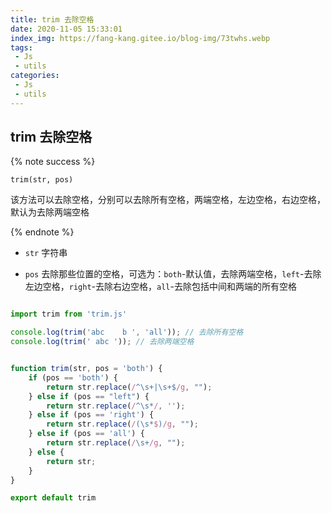 ```yaml
---
title: trim 去除空格
date: 2020-11-05 15:33:01
index_img: https://fang-kang.gitee.io/blog-img/73twhs.webp
tags:
 - Js
 - utils
categories:
 - Js
 - utils
---
```


## trim 去除空格

{% note success %}

`trim(str, pos)`

该方法可以去除空格，分别可以去除所有空格，两端空格，左边空格，右边空格，默认为去除两端空格

{% endnote %}

 - `str` <String> 字符串

 - `pos` <String> 去除那些位置的空格，可选为：`both`-默认值，去除两端空格，`left`-去除左边空格，`right`-去除右边空格，`all`-去除包括中间和两端的所有空格

<!-- more -->

``` javascript

import trim from 'trim.js'

console.log(trim('abc    b ', 'all')); // 去除所有空格
console.log(trim(' abc '));	// 去除两端空格

```

``` javascript

function trim(str, pos = 'both') {
	if (pos == 'both') {
		return str.replace(/^\s+|\s+$/g, "");
	} else if (pos == "left") {
		return str.replace(/^\s*/, '');
	} else if (pos == 'right') {
		return str.replace(/(\s*$)/g, "");
	} else if (pos == 'all') {
		return str.replace(/\s+/g, "");
	} else {
		return str;
	}
}

export default trim

```

